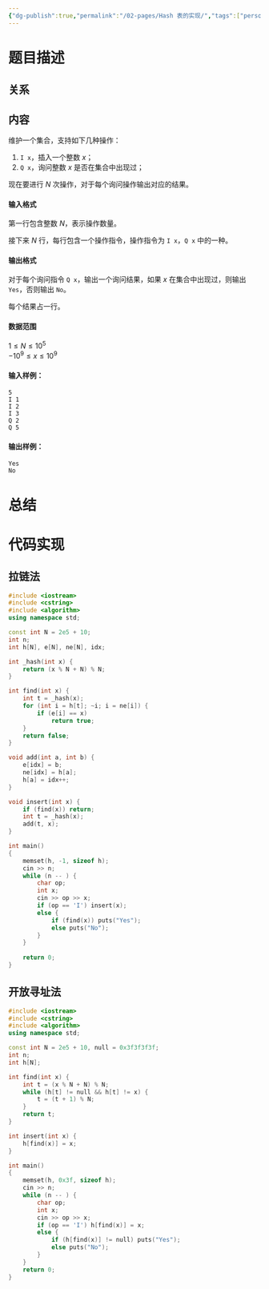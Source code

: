 ```yaml
---
{"dg-publish":true,"permalink":"/02-pages/Hash 表的实现/","tags":["personal/blog","algorithm/hash","algorithm/模板题"]}
---
```



# 题目描述
## 关系

## 内容
维护一个集合，支持如下几种操作：

1.  `I x`，插入一个整数 $x$；
2.  `Q x`，询问整数 $x$ 是否在集合中出现过；

现在要进行 $N$ 次操作，对于每个询问操作输出对应的结果。

#### 输入格式

第一行包含整数 $N$，表示操作数量。

接下来 $N$ 行，每行包含一个操作指令，操作指令为 `I x`，`Q x` 中的一种。

#### 输出格式

对于每个询问指令 `Q x`，输出一个询问结果，如果 $x$ 在集合中出现过，则输出 `Yes`，否则输出 `No`。

每个结果占一行。

#### 数据范围

$1 \le N \le 10^5$  
$-10^9 \le x \le 10^9$

#### 输入样例：

```
5
I 1
I 2
I 3
Q 2
Q 5
```

#### 输出样例：

```
Yes
No
```

# 总结

# 代码实现
## 拉链法
```c++
#include <iostream>
#include <cstring>
#include <algorithm>
using namespace std;

const int N = 2e5 + 10;
int n;
int h[N], e[N], ne[N], idx;

int _hash(int x) {
    return (x % N + N) % N;
}

int find(int x) {
    int t = _hash(x);
    for (int i = h[t]; ~i; i = ne[i]) {
        if (e[i] == x) 
            return true;
    }
    return false;
}

void add(int a, int b) {
    e[idx] = b;
    ne[idx] = h[a];
    h[a] = idx++;
}

void insert(int x) {
    if (find(x)) return;
    int t = _hash(x);
    add(t, x);
}

int main()
{
    memset(h, -1, sizeof h);
    cin >> n;
    while (n -- ) {
        char op; 
        int x;
        cin >> op >> x;
        if (op == 'I') insert(x);
        else {
            if (find(x)) puts("Yes");
            else puts("No");
        }
    }
    
    return 0;
}
```

## 开放寻址法
```c++
#include <iostream>
#include <cstring>
#include <algorithm>
using namespace std;

const int N = 2e5 + 10, null = 0x3f3f3f3f;
int n;
int h[N];

int find(int x) {
    int t = (x % N + N) % N;
    while (h[t] != null && h[t] != x) {
        t = (t + 1) % N;
    }
    return t;
}

int insert(int x) {
    h[find(x)] = x;   
}

int main()
{
    memset(h, 0x3f, sizeof h);
    cin >> n;
    while (n -- ) {
        char op;  
        int x;
        cin >> op >> x;
        if (op == 'I') h[find(x)] = x;
        else {
            if (h[find(x)] != null) puts("Yes");
            else puts("No");
        }
    }
    return 0;
}
```